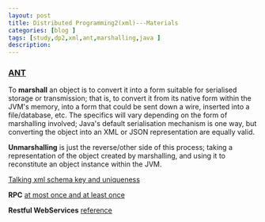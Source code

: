 ```yaml
---
layout: post
title: Distributed Programming2(xml)---Materials
categories: [blog ]
tags: [study,dp2,xml,ant,marshalling,java ]
description: 
---  
```


### [ANT](http://www.cnblogs.com/wufengxyz/archive/2011/11/24/2261797.html "ANT")

To **marshall** an object is to convert it into a form suitable for serialised storage or
transmission; that is, to convert it from its native form within the JVM's memory, into
a form that could be sent down a wire, inserted into a file/database, etc. The specifics
will vary depending on the form of marshalling involved; Java's default serialisation
mechanism is one way, but converting the object into an XML or JSON representation are equally valid.

**Unmarshalling** is just the reverse/other side of this process; taking a representation of
the object created by marshalling, and using it to reconstitute an object instance within the JVM.

[Talking xml schema key and uniqueness](http://www.xml.com/pub/a/2000/12/13/schemas/part2.html?page=2 "Talking xml schema key and uniqueness")

**RPC**
[at most once and at least once](http://stackoverflow.com/questions/13330067/rpc-semantics-what-exactly-is-the-purpose)

**Restful WebServices**
[reference](http://www.drdobbs.com/web-development/restful-web-services-a-tutorial/240169069)

